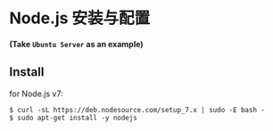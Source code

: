 # Node.js 安装与配置

#### (Take ```Ubuntu Server``` as an example)

## Install

for Node.js v7:
```
$ curl -sL https://deb.nodesource.com/setup_7.x | sudo -E bash -
$ sudo apt-get install -y nodejs
```
